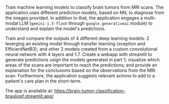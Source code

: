 Train machine learning models to classify brain tumors from MRI scans.
The application uses different prediction models, based on NN, to diagnose from the images provided. In addition to that, the application engages a multi-modal LLM (`gemini-1.5-flash` through `google.generativeai` module) to understand and explain the model's predictions.

Train and compare the outputs of 4 different deep learning models: 2 leverging an existing model through transfer learning (xception and EfficientNetB3); and other 2 models created from a custom convolutional neural network with 4 layers and 1.7.
Create a webapp with streamlit to generate predictions usign the models generated in part 1; visualize which areas of the scans are important to reach the predictions; and provide an explanation for the conclusions based on the observations from the MRI scan.
Furthermore, the application suggests relevant actions to add to a patient's care plan in the short-term.

The app is available at: https://brain-tumor-classification-brauliopf.streamlit.app/
